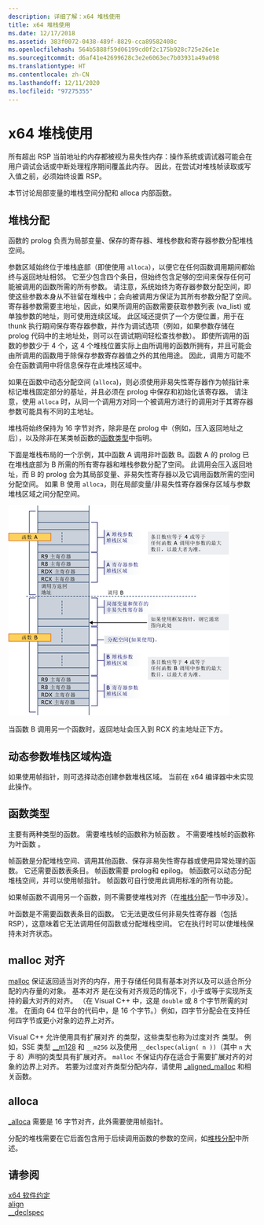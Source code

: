```yaml
---
description: 详细了解：x64 堆栈使用
title: x64 堆栈使用
ms.date: 12/17/2018
ms.assetid: 383f0072-0438-489f-8829-cca89582408c
ms.openlocfilehash: 564b5888f59d06199cd0f2c175b928c725e26e1e
ms.sourcegitcommit: d6af41e42699628c3e2e6063ec7b03931a49a098
ms.translationtype: HT
ms.contentlocale: zh-CN
ms.lasthandoff: 12/11/2020
ms.locfileid: "97275355"
---
```

# <a name="x64-stack-usage"></a>x64 堆栈使用

所有超出 RSP 当前地址的内存都被视为易失性内存：操作系统或调试器可能会在用户调试会话或中断处理程序期间覆盖此内存。 因此，在尝试对堆栈帧读取或写入值之前，必须始终设置 RSP。

本节讨论局部变量的堆栈空间分配和 alloca  内部函数。

## <a name="stack-allocation"></a>堆栈分配

函数的 prolog 负责为局部变量、保存的寄存器、堆栈参数和寄存器参数分配堆栈空间。

参数区域始终位于堆栈底部（即使使用 `alloca`），以便它在任何函数调用期间都始终与返回地址相邻。 它至少包含四个条目，但始终包含足够的空间来保存任何可能被调用的函数所需的所有参数。 请注意，系统始终为寄存器参数分配空间，即使这些参数本身从不驻留在堆栈中；会向被调用方保证为其所有参数分配了空间。 寄存器参数需要主地址，因此，如果所调用的函数需要获取参数列表 (va_list) 或单独参数的地址，则可使用连续区域。 此区域还提供了一个方便位置，用于在 thunk 执行期间保存寄存器参数，并作为调试选项（例如，如果参数存储在 prolog 代码中的主地址处，则可以在调试期间轻松查找参数）。 即使所调用的函数的参数少于 4 个，这 4 个堆栈位置实际上由所调用的函数所拥有，并且可能会由所调用的函数用于除保存参数寄存器值之外的其他用途。  因此，调用方可能不会在函数调用中将信息保存在此堆栈区域中。

如果在函数中动态分配空间 (`alloca`)，则必须使用非易失性寄存器作为帧指针来标记堆栈固定部分的基址，并且必须在 prolog 中保存和初始化该寄存器。 请注意，使用 `alloca` 时，从同一个调用方对同一个被调用方进行的调用对于其寄存器参数可能具有不同的主地址。

堆栈将始终保持为 16 字节对齐，除非是在 prolog 中（例如，压入返回地址之后），以及除非在某类帧函数的[函数类型](#function-types)中指明。

下面是堆栈布局的一个示例，其中函数 A 调用非叶函数 B。函数 A 的 prolog 已在堆栈底部为 B 所需的所有寄存器和堆栈参数分配了空间。 此调用会压入返回地址，而 B 的 prolog 会为其局部变量、非易失性寄存器以及它调用函数所需的空间分配空间。 如果 B 使用 `alloca`，则在局部变量/非易失性寄存器保存区域与参数堆栈区域之间分配空间。

![AMD 转换示例](../build/media/vcamd_conv_ex_5.png "AMD 转换示例")

当函数 B 调用另一个函数时，返回地址会压入到 RCX 的主地址正下方。

## <a name="dynamic-parameter-stack-area-construction"></a>动态参数堆栈区域构造

如果使用帧指针，则可选择动态创建参数堆栈区域。 当前在 x64 编译器中未实现此操作。

## <a name="function-types"></a>函数类型

主要有两种类型的函数。 需要堆栈帧的函数称为帧函数  。 不需要堆栈帧的函数称为叶函数  。

帧函数是分配堆栈空间、调用其他函数、保存非易失性寄存器或使用异常处理的函数。 它还需要函数表条目。 帧函数需要 prolog和 epilog。 帧函数可以动态分配堆栈空间，并可以使用帧指针。 帧函数可自行使用此调用标准的所有功能。

如果帧函数不调用另一个函数，则不需要使堆栈对齐（在[堆栈分配](#stack-allocation)一节中涉及）。

叶函数是不需要函数表条目的函数。 它无法更改任何非易失性寄存器（包括 RSP），这意味着它无法调用任何函数或分配堆栈空间。 它在执行时可以使堆栈保持未对齐状态。

## <a name="malloc-alignment"></a>malloc 对齐

[malloc](../c-runtime-library/reference/malloc.md) 保证返回适当对齐的内存，用于存储任何具有基本对齐以及可以适合所分配的内存量的对象。 基本对齐  是在没有对齐规范的情况下，小于或等于实现所支持的最大对齐的对齐。 （在 Visual C++ 中，这是 `double` 或 8 个字节所需的对准。 在面向 64 位平台的代码中，是 16 个字节。）例如，四字节分配会在支持任何四字节或更小对象的边界上对齐。

Visual C++ 允许使用具有扩展对齐  的类型，这些类型也称为过度对齐  类型。 例如，SSE 类型 [__m128](../cpp/m128.md) 和 `__m256` 以及使用 `__declspec(align( n ))`（其中 `n` 大于 8）声明的类型具有扩展对齐。 `malloc` 不保证内存在适合于需要扩展对齐的对象的边界上对齐。 若要为过度对齐类型分配内存，请使用 [_aligned_malloc](../c-runtime-library/reference/aligned-malloc.md) 和相关函数。

## <a name="alloca"></a>alloca

[_alloca](../c-runtime-library/reference/alloca.md) 需要是 16 字节对齐，此外需要使用帧指针。

分配的堆栈需要在它后面包含用于后续调用函数的参数的空间，如[堆栈分配](#stack-allocation)中所述。

## <a name="see-also"></a>请参阅

[x64 软件约定](../build/x64-software-conventions.md)<br/>
[align](../cpp/align-cpp.md)<br/>
[__declspec](../cpp/declspec.md)
